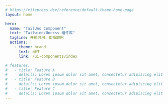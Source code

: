 ```yaml
---
# https://vitepress.dev/reference/default-theme-home-page
layout: home

hero:
  name: "TailUno Component"
  text: "Tailwind/Unocss 组件库"
  tagline: 开箱可用，即插即用
  actions:
    - theme: brand
      text: 组件
      link: /ui-components/index

# features:
#   - title: Feature A
#     details: Lorem ipsum dolor sit amet, consectetur adipiscing elit
#   - title: Feature B
#     details: Lorem ipsum dolor sit amet, consectetur adipiscing elit
#   - title: Feature C
#     details: Lorem ipsum dolor sit amet, consectetur adipiscing elit
---
```

